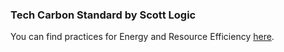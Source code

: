 ### Tech Carbon Standard by Scott Logic

You can find practices for Energy and Resource Efficiency [here](https://www.techcarbonstandard.org/).
